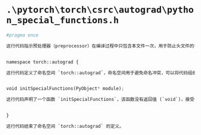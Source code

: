 # `.\pytorch\torch\csrc\autograd\python_special_functions.h`

```py
#pragma once

这行代码指示预处理器（preprocessor）在编译过程中只包含本文件一次，用于防止头文件的多重包含。


namespace torch::autograd {

这行代码定义了命名空间 `torch::autograd`，命名空间用于避免命名冲突，可以将代码组织在一个逻辑单元中。


void initSpecialFunctions(PyObject* module);

这行代码声明了一个函数 `initSpecialFunctions`，该函数没有返回值 (`void`)，接受一个类型为 `PyObject*` 的指针参数 `module`。函数声明在命名空间 `torch::autograd` 中。


}

这行代码结束了命名空间 `torch::autograd` 的定义。
```